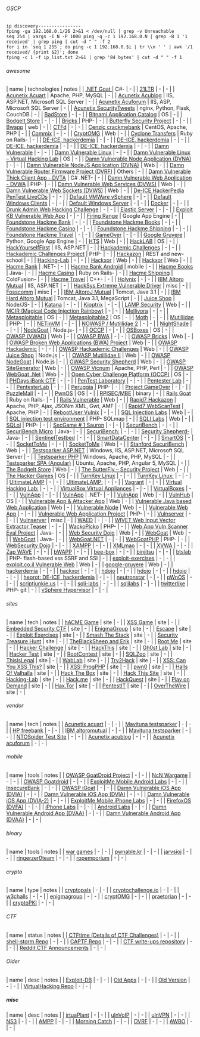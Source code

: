 ###### OSCP
```
ip discovery----------------
fping -ga 192.168.0.1/26 2>&1 < /dev/null | grep -v Unreachable
seq 254 | xargs -I N -P 1000 ping -q -c 1 192.168.0.N | grep -B 1 '1 received' | grep ping | cut -d " " -f 2
for i in `seq 1 255`; do ping -c 1 192.168.0.$i | tr \\n ' ' | awk '/1 received/ {print $2}'; done
fping -c 1 -f ip_list.txt 2>&1 | grep '84 bytes' | cut -d " " -f 1
```

###### awesome
| name                                                                                                                                                   | technologies                                | notes |
| [.NET Goat ](https://github.com/jerryhoff/WebGoat.NET/                                                        )                                      | C#-                                         | -     |
| [21LTR](http://21ltr.com/scenes/                                                                         )                                           | -                                           | -     |
| [Acunetix Acuart](http://testphp.vulnweb.com/                                                                      )                                 | Apache, PHP, MySQL                          | -     |
| [Acunetix Acublog](http://testaspnet.vulnweb.com/                                                                   )                                | IIS, ASP.NET, Microsoft SQL Server          | -     |
| [Acunetix Acuforum](http://testasp.vulnweb.com/                                                                      )                               | IIS, ASP, Microsoft SQL Server              | -     |
| [Acunetix SecurityTweets](http://testhtml5.vulnweb.com/                                                                    )                         | nginx, Python, Flask, CouchDB               | -     |
| [BadStore](http://www.badstore.net/                                                                         )                                        | -                                           | -     |
| [Bitnami Application Catalog](https://bitnami.com/stacks                                                                       )                     | OS                                          | -     |
| [BodgeIt Store](http://code.google.com/p/bodgeit/                                                                )                                   | -                                           | -     |
| [Bricks ](http://sechow.com/bricks/index.html                                                              )                                         | PHP-                                        | -     |
| [Butterfly Security Project](http://thebutterflytmp.sourceforge.net/                                                          )                      | -                                           | -     |
| [Bwapp](https://sourceforge.net/projects/bwapp/files/bee-box/                                            )                                           | web                                         | -     |
| [CTFd](https://github.com/isislab/CTFd                                                                  )                                            | -                                           | -     |
| [Cenzic crackmebank](http://crackme.cenzic.com/                                                                       )                              | CentOS, Apache, PHP                         | -     |
| [Commix](https://github.com/stasinopoulos/commix-testbed                                                  )                                          | -                                           | -     |
| [CryptOMG](https://github.com/SpiderLabs/CryptOMG                                                           )                                        | Web                                         | -     |
| [Cyclone Transfers](https://github.com/fridaygoldsmith/bwa_cyclone_transfers                                         )                               | Ruby on Rails-                              | -     |
| [DE-ICE, hackerdemia](http://hackingdojo.com/downloads/iso/De-ICE_S1.110.iso                                           )                             | -                                           | -     |
| [DE-ICE, hackerdemia](http://hackingdojo.com/downloads/iso/De-ICE_S1.120.iso                                           )                             | -                                           | -     |
| [DE-ICE, hackerdemia](http://hackingdojo.com/downloads/iso/De-ICE_S1.123.iso                                           )                             | -                                           | -     |
| [DE-ICE, hackerdemia](http://hackingdojo.com/downloads/iso/De-ICE_S2.100.iso                                           )                             | -                                           | -     |
| [Damn Vulnerable](http://www.damnvulnerablelinux.org                                                               )                                 | -                                           | -     |
| [Damn Vulnerable Linux](http://sourceforge.net/projects/virtualhacking/files/os/dvl/                                     )                           | -                                           | -     |
| [Damn Vulnerable Linux – Virtual Hacking Lab](https://sourceforge.net/projects/virtualhacking/files/os/dvl/                                    )     | OS                                          | -     |
| [Damn Vulnerable Node Application (DVNA)](https://github.com/quantumfoam/DVNA/                                                             )         | -                                           | -     |
| [Damn Vulnerable NodeJS Application (DVNA)](https://github.com/appsecco/dvna                                                                 )       | Web                                         | -     |
| [Damn Vulnerable Router Firmware Project (DVRF)](https://github.com/praetorian-inc/DVRF                                                           )  | Others                                      | -     |
| [Damn Vulnerable Thick Client App - DVTA](https://github.com/secvulture/dvta                                                               )         | C# .NET-                                    | -     |
| [Damn Vulnerable Web Application - DVWA](http://www.dvwa.co.uk/                                                                           )          | PHP-                                        | -     |
| [Damn Vulnerable Web Services (DVWS)](https://github.com/snoopysecurity/dvws                                                           )             | Web                                         | -     |
| [Damn Vulnerable Web Sockets (DVWS)](https://github.com/interference-security/DVWS/                                                   )              | Web                                         | -     |
| [De-ICE HackerPedia PenTest LiveCDs](http://de-ice.net/hackerpedia/index.php/De-ICE.net_PenTest_Disks                                 )              | -                                           | -     |
| [Default VMWare vSphere](http://www.vmware.com/products/vsphere/                                                          )                          | -                                           | -     |
| [Default Windows Clients](https://www.microsoft.com/en-us/evalcenter/evaluate-windows-10-enterprise                        )                         | -                                           | -     |
| [Default Windows Server](https://www.microsoft.com/en-us/evalcenter/evaluate-windows-server-technical-preview             )                          | -                                           | -     |
| [Docker](https://www.docker.com/                                                                          )                                          | -                                           | -     |
| [Drunk Admin Web Hacking Challenge](https://bechtsoudis.com/work-stuff/challenges/drunk-admin-web-hacking-challenge/                 )               | -                                           | -     |
| [Elastic Server](http://elasticserver.com                                                                         )                                  | -                                           | -     |
| [Exploit KB Vulnerable Web App](http://exploit.co.il/projects/vuln-web-app/                                                      )                   | -                                           | -     |
| [Firing Range](https://public-firing-range.appspot.com/                                                         )                                    | Google App Engine                           | -     |
| [Foundstone Hackme Bank](http://www.mcafee.com/us/downloads/free-tools/hacme-bank.aspx                                    )                          | -                                           | -     |
| [Foundstone Hackme Books](http://www.mcafee.com/us/downloads/free-tools/hacmebooks.aspx                                    )                         | -                                           | -     |
| [Foundstone Hackme Casino](http://www.mcafee.com/us/downloads/free-tools/hacme-casino.aspx                                  )                        | -                                           | -     |
| [Foundstone Hackme Shipping](http://www.mcafee.com/us/downloads/free-tools/hacmeshipping.aspx                                 )                      | -                                           | -     |
| [Foundstone Hackme Travel](http://www.mcafee.com/us/downloads/free-tools/hacmetravel.aspx                                   )                        | -                                           | -     |
| [GameOver](http://sourceforge.net/projects/null-gameover/                                                   )                                        | -                                           | -     |
| [Google Gruyere](http://google-gruyere.appspot.com/start                                                          )                                  | Python, Google App Engine                   | -     |
| [HTS](https://www.hackthissite.org/                                                                    )                                             | Web                                         | -     |
| [HackLAB](http://www.rebootuser.com/?page_id=1041                                                          )                                         | OS                                          | -     |
| [HackYourselfFirst](http://hack-yourself-first.com/                                                                  )                               | IIS, ASP.NET                                | -     |
| [Hackademic Challenges](http://www.hackademic.eu                                                                         )                           | -                                           | -     |
| [Hackademic Challenges Project](https://www.owasp.org/index.php/OWASP_Hackademic_Challenges_Project                              )                   | PHP-                                        | -     |
| [Hackazon](https://github.com/rapid7/hackazon                                                               )                                        | REST and new-school                         | -     |
| [Hacking-Lab](http://www.hacking-lab.com/hl_livecd                                                             )                                     | -                                           | -     |
| [Hackxor](https://hackxor.net/                                                                             )                                         | Web                                         | -     |
| [Hackxor](https://sourceforge.net/projects/hackxor/                                                        )                                         | Web                                         | -     |
| [Hacme Bank](http://www.mcafee.com/us/downloads/free-tools/hacme-bank.aspx                                    )                                      | .NET-                                       | -     |
| [Hacme Bank Android](http://www.mcafee.com/us/downloads/free-tools/hacme-bank-android.aspx                            )                              | mobile                                      | -     |
| [Hacme Books](http://www.mcafee.com/us/downloads/free-tools/hacmebooks.aspx                                    )                                     | Java-                                       | -     |
| [Hacme Casino](http://www.mcafee.com/us/downloads/free-tools/hacme-casino.aspx                                  )                                    | Ruby on Rails-                              | -     |
| [Hacme Shipping](http://www.mcafee.com/us/downloads/free-tools/hacmeshipping.aspx                                 )                                  | ColdFusion-                                 | -     |
| [Hacme Travel](http://www.mcafee.com/us/downloads/free-tools/hacmetravel.aspx                                   )                                    | C++-                                        | -     |
| [Holynix](http://sourceforge.net/projects/holynix/files/                                                   )                                         | -                                           | -     |
| [IBM Altoro Mutual](http://demo.testfire.net/                                                                        )                               | IIS, ASP.NET                                | -     |
| [HackSys Extreme Vulnerable Driver](http://www.payatu.com/hacksys-extreme-vulnerable-driver/                                         )               | misc                                        | -     |
| [Fosscomm](https://github.com/nikosdano/fosscomm                                                            )                                        | misc                                        | -     |
| [IBM AltoroJ Mutual](http://www.altoromutual.com:8080/                                                                )                              | Tomcat, Java 3.1                            | -     |
| [IBM Hard Altoro Mutual](http://hard.altoromutual.com/                                                                    )                          | Tomcat, Java 3.1, MegaScript                | -     |
| [Juice Shop](https://www.owasp.org/index.php/OWASP_Juice_Shop_Project                                         )                                      | Node/JS-                                    | -     |
| [Katana](http://www.hackfromacave.com/katana.html                                                         )                                          | -                                           | -     |
| [Kioptrix](http://www.kioptrix.com/blog/                                                                    )                                        | -                                           | -     |
| [LAMP Security](https://sourceforge.net/projects/lampsecurity/                                                   )                                   | Web                                         | -     |
| [MCIR (Magical Code Injection Rainbow)](https://github.com/SpiderLabs/MCIR                                                               )           | -                                           | -     |
| [Mellivora](https://github.com/Nakiami/mellivora                                                             )                                       | -                                           | -     |
| [Metasploitable](https://sourceforge.net/projects/virtualhacking/files/os/metasploitable/                         )                                  | OS                                          | -     |
| [Metasploitable2](https://sourceforge.net/projects/metasploitable/                                                 )                                 | OS                                          | -     |
| [Moth](http://www.bonsai-sec.com/en/research/moth.php                                                   )                                            | -                                           | -     |
| [Mutillidae](http://www.irongeek.com/i.php?page=mutillidae/mutillidae-deliberately-vulnerable-php-owasp-top-10)                                      | PHP-                                        | -     |
| [NETinVM](http://informatica.uv.es/~carlos/docencia/netinvm/                                               )                                         | -                                           | -     |
| [NOWASP / Mutillidae 2](http://sourceforge.net/projects/mutillidae                                                       )                           | -                                           | -     |
| [NightShade](https://github.com/UnrealAkama/NightShade                                                        )                                      | -                                           | -     |
| [NodeGoat](https://www.owasp.org/index.php/OWASP_Node_js_Goat_Project                                       )                                        | Node.js-                                    | -     |
| [OCCP](https://opencyberchallenge.net/                                                                  )                                            | -                                           | -     |
| [OSBoxes](https://www.osboxes.org/                                                                         )                                         | OS                                          | -     |
| [OWASP  (VWAD)](https://github.com/OWASP/OWASP-VWAD                                                              )                                   | Web                                         | -     |
| [OWASP BWA](http://code.google.com/p/owaspbwa/                                                               )                                       | -                                           | -     |
| [OWASP Bricks](https://sourceforge.net/projects/owaspbricks/                                                    )                                    | Web                                         | -     |
| [OWASP Broken Web Applications (BWA) Project](https://code.google.com/archive/p/owaspbwa/                                                      )     | Web                                         | -     |
| [OWASP Hackademic](http://hackademic1.teilar.gr/                                                                    )                                | -                                           | -     |
| [OWASP Hackademic Challenges](https://code.google.com/archive/p/owasp-hackademic-challenges/                                   )                     | Web                                         | -     |
| [OWASP Juice Shop](https://juice-shop.herokuapp.com/                                                                )                                | Node.js                                     | -     |
| [OWASP Mutillidae II](https://sourceforge.net/projects/mutillidae/                                                     )                             | Web                                         | -     |
| [OWASP NodeGoat](http://nodegoat.herokuapp.com/                                                                   )                                  | Node.js                                     | -     |
| [OWASP Security Shepherd](https://github.com/OWASP/SecurityShepherd                                                        )                         | Web                                         | -     |
| [OWASP SiteGenerator](https://www.owasp.org/index.php/OWASP_SiteGenerator                                              )                             | Web                                         | -     |
| [OWASP Vicnum](http://vicnum.ciphertechs.com/                                                                   )                                    | Apache, PHP, Perl                           | -     |
| [OWASP WebGoat .Net](https://github.com/jerryhoff/WebGoat.NET/                                                        )                              | Web                                         | -     |
| [Open Cyber Challenge Platform (OCCP)](https://opencyberchallenge.net/                                                                  )            | OS                                          | -     |
| [PHDays iBank CTF](http://blog.phdays.com/2012/05/once-again-about-remote-banking.html                              )                                | -                                           | -     |
| [PenTest Laboratory](http://pentestlab.org/lab-in-a-box/                                                              )                              | -                                           | -     |
| [Pentester Lab](https://www.pentesterlab.com/exercises                                                           )                                   | -                                           | -     |
| [PentesterLab](https://pentesterlab.com/                                                                        )                                    | -                                           | -     |
| [Peruggia](http://peruggia.sourceforge.net/                                                                 )                                        | PHP-                                        | -     |
| [Project GameOver](http://null.co.in/2012/06/14/gameover-web-pentest-learning-platform                              )                                | -                                           | -     |
| [PuzzleMall](http://code.google.com/p/puzzlemall/                                                             )                                      | -                                           | -     |
| [PwnOS](http://www.pwnos.com/                                                                            )                                           | OS                                          | -     |
| [RPISEC/MBE](https://github.com/RPISEC/MBE                                                                    )                                      | binary                                      | -     |
| [Rails Goat](https://www.owasp.org/index.php/OWASP_Rails_Goat_Project                                         )                                      | Ruby on Rails-                              | -     |
| [Rails Vulnerable](https://github.com/jobertabma/vulnerable                                                         )                                | Web                                         | -     |
| [Rapid7 Hackazon](http://hackazon.webscantest.com/                                                                 )                                 | Apache, PHP, Ajax, JSONm XML, Gwt, AMF      | -     |
| [Rapid7 WebScanTest](http://webscantest.com/                                                                          )                              | Apache, PHP                                 | -     |
| [RebootUser Vulnix](http://www.rebootuser.com/?page_id=1041                                                          )                               | -                                           | -     |
| [SQL Injection Labs](https://github.com/himadriganguly/sqlilabs                                                       )                              | Web                                         | -     |
| [SQL injection test environment](https://github.com/sqlmapproject/testenv                                                         )                  | PHP-                   SQLmap               | -     |
| [SQLI Labs](https://github.com/Audi-1/sqli-labs                                                              )                                       | Web                                         | -     |
| [SQLol](https://github.com/SpiderLabs/SQLol                                                              )                                           | PHP-                                        | -     |
| [SecGame # 1 Sauron](http://sg6-labs.blogspot.co.uk/2007/12/secgame-1-sauron.html                                     )                              | -                                           | -     |
| [SecuriBench](http://suif.stanford.edu/~livshits/securibench/                                                  )                                     | -                                           | -     |
| [SecuriBench Micro](http://suif.stanford.edu/%7Elivshits/work/securibench-micro/                                     )                               | Java-                                       | -     |
| [SecuriBench:](http://suif.stanford.edu/~livshits/securibench                                                   )                                    | -                                           | -     |
| [Security Shepherd-](https://www.owasp.org/index.php/OWASP_Security_Shepherd                                          )                              | Java-                                       | -     |
| [SentinelTestbed](https://github.com/dobin/SentinelTestbed                                                         )                                 | -                                           | -     |
| [SmartDataCenter](https://github.com/joyent/sdc                                                                    )                                 | -                                           | -     |
| [SmartOS](https://smartos.org/                                                                             )                                         | -                                           | -     |
| [SocketToMe](http://digi.ninja/projects/sockettome.php                                                        )                                      | -                                           | -     |
| [SocketToMe](https://digi.ninja/projects/sockettome.php                                                       )                                      | Web                                         | -     |
| [Stanford SecuriBench](https://suif.stanford.edu/~livshits/securibench/                                                 )                            | Web                                         | -     |
| [Testsparker ASP.NET](http://aspnet.testsparker.com/                                                                   )                             | Windows, IIS, ASP.NET, Microsoft SQL Server | -     |
| [Testsparker PHP](http://php.testsparker.com/                                                                      )                                 | Windows, Apache, PHP, MySQL                 | -     |
| [Testsparker SPA  (Angular)](http://angular.testsparker.com/                                                                  )                      | Ubuntu, Apache, PHP, Angular 5, MySQL       | -     |
| [The BodgeIt Store](https://github.com/psiinon/bodgeit                                                               )                               | Web                                         | -     |
| [The ButterFly – Security Project](https://sourceforge.net/projects/thebutterflytmp/                                                )                | Web                                         | -     |
| [The Hacker Games](https://www.scriptjunkie.us/2012/04/the-hacker-games/                                            )                                | OS                                          | -     |
| [TurnKey Linux](http://www.turnkeylinux.org/                                                                     )                                   | -                                           | -     |
| [TurnKey Linux:](http://www.turnkeylinux.org                                                                      )                                  | -                                           | -     |
| [UltimateLAMP](http://www.amanhardikar.com/mindmaps/practice-links.html                                         )                                    | -                                           | -     |
| [UltimateLAMP:](http://www.amanhardikar.com/mindmaps/practice-links.html                                         )                                   | -                                           | -     |
| [Vagrant](https://www.vagrantup.com/                                                                       )                                         | -                                           | -     |
| [Virtual Hacking Lab:](http://sourceforge.net/projects/virtualhacking/files                                             )                            | -                                           | -     |
| [VirtualBox Virtual Appliances](https://virtualboximages.com/                                                                    )                   | -                                           | -     |
| [VirtualBoxes](http://virtualboxes.org/images/                                                                  )                                    | -                                           | -     |
| [VulnApp](http://www.nth-dimension.org.uk/blog.php?id=88                                                   )                                         | -                                           | -     |
| [VulnApp](http://www.nth-dimension.org.uk/blog.php?id=88                                                   )                                         | .NET-                                       | -     |
| [VulnApp](https://www.nth-dimension.org.uk/blog.php?id=88                                                  )                                         | Web                                         | -     |
| [VulnHub](https://www.vulnhub.com/                                                                         )                                         | OS                                          | -     |
| [Vulnerable App & Attacker App](https://github.com/clarkio/vulnerable-app                                                        )                   | Web                                         | -     |
| [Vulnerable Java based Web Application](https://github.com/CSPF-Founder/JavaVulnerableLab                                                )           | Web                                         | -     |
| [Vulnerable Node](https://github.com/cr0hn/vulnerable-node                                                         )                                 | Web                                         | -     |
| [Vulnerable Web App](http://exploit.co.il/hacking/exploit-kb-vulnerable-web-app/                                      )                              | -                                           | -     |
| [Vulnerable Web Application Project](https://www.owasp.org/index.php/OWASP_Vulnerable_Web_Application                                 )              | PHP-                                        | -     |
| [Vulnserver](http://www.thegreycorner.com/2010/12/introducing-vulnserver.html                                 )                                      | -                                           | -     |
| [Vulnserver](http://www.thegreycorner.com/2010/12/introducing-vulnserver.html                                 )                                      | misc                                        | -     |
| [WAED](http://www.waed.info                                                                             )                                            | -                                           | -     |
| [WIVET Web Input Vector Extractor Teaser](https://code.google.com/p/wivet/                                                                 )         | -                                           | -     |
| [WackoPicko](https://github.com/adamdoupe/WackoPicko                                                          )                                      | PHP-                                        | -     |
| [Web App Vuln Scanner Eval Project](https://github.com/sectooladdict/wavsep                                                          )               | Java-                                       | -     |
| [Web Security Dojo](https://sourceforge.net/projects/websecuritydojo/                                                )                               | Web                                         | -     |
| [WebGoat](https://github.com/WebGoat/WebGoat                                                               )                                         | Web                                         | -     |
| [WebGoat](https://www.owasp.org/index.php/Category:OWASP_WebGoat_Project                                   )                                         | Java-                                       | -     |
| [WebGoat.NET](https://github.com/jerryhoff/WebGoat.NET/                                                        )                                     | -                                           | -     |
| [WebGoatPHP](https://www.owasp.org/index.php/WebGoatPHP                                                       )                                      | PHP-                                        | -     |
| [WebSecurity Dojo](http://www.mavensecurity.com/web_security_dojo/                                                  )                                | -                                           | -     |
| [XAMPP](https://www.apachefriends.org/index.html                                                         )                                           | -                                           | -     |
| [XMLmao](https://github.com/SpiderLabs/XMLmao                                                             )                                          | -                                           | -     |
| [XVWA](https://github.com/s4n7h0/xvwa                                                                   )                                            | -                                           | -     |
| [Zap WAVE](http://code.google.com/p/zaproxy/downloads/detail?name=zap-wave-0.1.zip                          )                                        | -                                           | -     |
| [bWAPP](http://www.mmeit.be/bwapp/                                                                       )                                           | -                                           | -     |
| [bee-box](http://sourceforge.net/projects/bwapp/files/bee-box/                                             )                                         | -                                           | -     |
| [binjitsu](https://github.com/binjitsu/binjitsu                                                             )                                        | -                                           | -     |
| [btslab](https://github.com/CSPF-Founder/btslab/                                                          )                                          | PHP-  flash-based xss SSRF and SSI          | -     |
| [exploit-exercises](http://exploit-exercises.com/download                                                            )                               | -                                           | -     |
| [exploit.co.il Vulnerable Web](https://sourceforge.net/projects/exploitcoilvuln/                                                )                    | Web                                         | -     |
| [google-gruyere](https://google-gruyere.appspot.com/                                                              )                                  | Web                                         | -     |
| [hackerdemia](http://hackingdojo.com/downloads/iso/De-ICE_S1.123.iso                                           )                                     | -                                           | -     |
| [hackxor](http://hackxor.sourceforge.net/cgi-bin/index.pl                                                  )                                         | -                                           | -     |
| [hdojo](http://hackingdojo.com/downloads/iso/De-ICE_S1.110.iso                                           )                                           | -                                           | -     |
| [hdojo](http://hackingdojo.com/downloads/iso/De-ICE_S1.120.iso                                           )                                           | -                                           | -     |
| [hdojo](http://hackingdojo.com/downloads/iso/De-ICE_S2.100.iso                                           )                                           | -                                           | -     |
| [heorot: DE-ICE, hackerdemia](http://hackingdojo.com/downloads/iso/De-ICE_S1.100.iso                                           )                     | -                                           | -     |
| [neutronstar](http://neutronstar.org/goatselinux.html                                                          )                                     | -                                           | -     |
| [pWnOS](http://www.pwnos.com/                                                                            )                                           | -                                           | -     |
| [scriptjunkie.us](http://www.scriptjunkie.us/2012/04/the-hacker-games                                              )                                 | -                                           | -     |
| [sqli-labs](https://github.com/Audi-1/sqli-labs                                                              )                                       | -                                           | -     |
| [sqlilabs](https://github.com/himadriganguly/sqlilabs                                                       )                                        | -                                           | -     |
| [twitterlike](https://github.com/sakti/twitterlike                                                             )                                     | PHP-  git                                   | -     |
| [vSphere Hypervisor](https://www.vmware.com/products/vsphere-hypervisor/                                              )                              | -                                           | -     |
###### sites 
| name                                                              | tech | notes |
| [hACME Game](http://www.hacmegame.org)                            | site | -     |
| [XSS Game](https://xss-game.appspot.com)                          | site | -     |
| [Embedded Security CTF](https://microcorruption.com )             | site | -     |
| [EnigmaGroup](http://www.enigmagroup.org/ )                       | site | -     |
| [Escape](http://escape.alf.nu/)                                   | site | -     |
| [Exploit Exercises](http://exploit-exercises.com)                 | site | -     |
| [Smash The Stack](http://www.smashthestack.org)                   | site | -     |
| [Security Treasure Hunt](http://www.securitytreasurehunt.com)     | site | -     |
| [TheBlackSheep and Erik](http://www.bright-shadows.net)           | site | -     |
| [Root Me](http://www.root-me.org/?lang=e)                         | site | -     |
| [Hacker Challenge](http://www.dareyourmind.net)                   | site | -     |
| [HackThis](http://www.hackthis.co.uk)                             | site | -     |
| [Gh0st Lab](http://www.gh0st.net)                                 | site | -     |
| [Hacker Test](http://www.hackertest.net)                          | site | -     |
| [RootContest](http://rootcontest.com)                             | site | -     |
| [SQLZoo](http://sqlzoo.net/hack)                                  | site | -     |
| [ThisIsLegal](http://thisislegal.com)                             | site | -     |
| [WabLab](http://www.wablab.com/hackm)                             | site | -     |
| [Try2Hack](http://www.try2hack.nl)                                | site | -     |
| [XSS: Can You XSS This?](http://canyouxssthis.com/HTMLSanitizer)  | site | -     |
| [XSS: ProgPHP](http://xss.progphp.com)                            | site | -     |
| [pwn0](https://pwn0.com/home.ph)                                  | site | -     |
| [Halls Of Valhalla](http://halls-of-valhalla.org/beta/challenge)  | site | -     |
| [Hack The Box](https://hackthebox.e)                              | site | -     |
| [Hack This Site](http://www.hackthissite.org)                     | site | -     |
| [Hacking-Lab](https://www.hacking-lab.com)                        | site | -     |
| [Hack.me](https://hack.m)                                         | site | -     |
| [HackQuest](http://www.hackquest.com)                             | site | -     |
| [Play on Demand](https://pod.cybersecuritychallenge.org.uk)       | site | -     |
| [Hax.Tor](http://hax.tor.hu)                                      | site | -     |
| [PentestIT](http://www.pentestit.ru/en)                           | site | -     |
| [OverTheWire](http://www.overthewire.org/wargames)                | site | -     |
###### vendor 
| name                                                  | tech | notes |
| [Acunetix acuart](http://testphp.vulnweb.com)         | -    | -     |
| [Mavituna testsparker](http://aspnet.testsparker.co)  | -    | -     |
| [HP freebank](http://zero.webappsecurity.com)         | -    | -     |
| [IBM altoromutual](http://demo.testfire.net)          | -    | -     |
| [Mavituna testsparker](http://php.testsparker.co)     | -    | -     |
| [NTOSpider Test Site](http://www.webscantest.com/)    | -    | -     |
| [Acunetix acublog](http://testaspnet.vulnweb.com)     | -    | -     |
| [Acunetix acuforum](http://testasp.vulnweb.com)       | -    | -     |
###### mobile 
| name                                                                              | tools | notes |
| [OWASP GoatDroid Project](https://github.com/jackMannino/OWASP-GoatDroid-Projec)  | -     | -     |
| [NcN Wargame](http://noconname.org/evento/wargame)                                | -     | -     |
| [OWASP Goatdroid](https://github.com/jackMannino/OWASP-GoatDroid-Projec)          | -     | -     |
| [ExploitMe Mobile Android Labs](http://securitycompass.github.io/AndroidLabs)     | -     | -     |
| [InsecureBank](http://www.paladion.net/downloadapp.htm)                           | -     | -     |
| [OWASP iGoat](https://code.google.com/archive/p/owasp-igoat)                      | -     | -     |
| [Damn Vulnerable iOS App (DVIA)](http://damnvulnerableiosapp.com)                 | -     | -     |
| [Damn Vulnerable iOS App (DVIA)](https://github.com/prateek147/DVI)               | -     | -     |
| [Damn Vulnerable iOS App (DVIA-2)](https://github.com/prateek147/DVIA-v)          | -     | -     |
| [ExploitMe Mobile iPhone Labs](http://securitycompass.github.io/iPhoneLabs)       | -     | -     |
| [FirefoxOS (DVFA)](https://github.com/pwnetrationguru/dvfa)                       | -     | -     |
| [iPhone Labs](https://github.com/SecurityCompass/iPhoneLab)                       | -     | -     |
| [Android Labs](https://github.com/securitycompass/AndroidLab)                     | -     | -     |
| [Damn Vulnerable Android App (DVAA)](https://code.google.com/archive/p/dva)       | -     | -     |
| [Damn Vulnerable Android App (DVAA)](https://code.google.com/p/dvaa)              | -     | -     |
###### binary 
| name                                           | tools | notes |
| [war games](https://overthewire.org/wargames)  | -     | -     |
| [pwnable.kr](http://pwnable.kr)                | -     | -     |
| [jarvsioj](https://www.jarvisoj.com)           | -     | -     |
| [ringerzer0team](https://ringzer0ctf.com)      | -     | -     |
| [ropemporium](https://ropemporium.com)         | -     | -     |
###### crypto
| name                                                                     | type | notes |
| [cryptopals](https://cryptopals.co)                                      | -    | -     |
| [cryptochallenge.io](https://cryptochallenge.io)                         | -    | -     |
| [w3challs](https://w3challs.com/challenges/crypto)                       | -    | -     |
| [enigmagroup](http://www.enigmagroup.org/)                               | -    | -     |
| [cryptOMG](https://github.com/SpiderLabs/CryptOM)                        | -    | -     |
| [praetorian](https://www.praetorian.com/challenges/crypto)               | -    | -     |
| [cryptoPKI](https://seedsecuritylabs.org/Labs_16.04/Crypto/Crypto_PKI/)  | -    | -     |
###### CTF 
| name                                                            | status | notes |
| [CTFtime (Details of CTF Challenges)](http://ctftime.org/ctf)   | -      | -     |
| [shell-storm Repo](http://shell-storm.org/repo/CT)              | -      | -     |
| [CAPTF Repo](http://captf.com)                                  | -      | -     |
| [CTF write-ups repository](https://github.com/ctf)              | -      | -     |
| [Reddit CTF Announcements](http://www.reddit.com/r/securityct)  | -      | -     |
###### Older 
| name                                                                                            | desc | notes |
| [Exploit-DB](http://www.exploit-db.com)                                                         | -    | -     |
| [Old Apps](http://www.oldapps.com)                                                              | -    | -     |
| [Old Version](http://www.oldversion.com)                                                        | -    | -     |
| [VirtualHacking Repo](https://sourceforge.net/projects/virtualhacking/files/apps%40realworld/)  | -    | -     |
##### misc 
| name                                                                                                   | desc | notes |
| [irtuaPlant](https://github.com/jseidl/virtuaplan)                                                     | -    | -     |
| [ulnVoIP](http://www.rebootuser.com/?page_id=104)                                                      | -    | -     |
| [ulnVPN](http://www.rebootuser.com/?page_id=104)                                                       | -    | -     |
| [NS3](http://sourceforge.net/projects/gns-)                                                            | -    | -     |
| [AMPP](https://www.apachefriends.org/index.htm)                                                        | -    | -     |
| [Morning Catch](http://blog.cobaltstrike.com/2014/08/06/introducing-morning-catch-a-phishing-paradise)  | -    | -     |
| [DVRF](https://github.com/praetorian-inc/DVR)                                                           | -    | -     |
| [AWBO](https://labs.snort.org/awbo/awbo.htm)                                                            | -    | -     |
